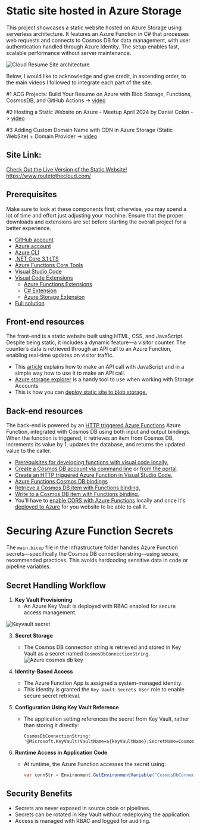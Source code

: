# Static site hosted in Azure Storage

This project showcases a static website hosted on Azure Storage using serverless architecture. 
It features an Azure Function in C# that processes web requests and connects to Cosmos DB for data management, with user authentication handled through Azure Identity. 
The setup enables fast, scalable performance without server maintenance. 

![Cloud Resume Site architecture](https://github.com/user-attachments/assets/fc7b1e6e-0fd2-4cf5-84d2-35425d1094b5)

Below, I would like to acknowledge and give credit, in ascending order, to the main videos I followed to integrate each part of the site.

#1 ACG Projects: Build Your Resume on Azure with Blob Storage, Functions, CosmosDB, and GitHub Actions -> [video](https://youtu.be/ieYrBWmkfno) 

#2 Hosting a Static Website on Azure - Meetup April 2024 by Daniel Colón -> [video](https://www.youtube.com/watch?v=S921NkFFriM)

#3 Adding Custom Domain Name with CDN in Azure Storage (Static WebSite) + Domain Provider -> [video](https://www.youtube.com/watch?v=bVsmwv89vGE)

## Site Link:
[Check Out the Live Version of the Static Website!](https://www.routetothecloud.com/)
https://www.routetothecloud.com/

## Prerequisites
Make sure to look at these components first; otherwise, you may spend a lot of time and effort just adjusting your machine. 
Ensure that the proper downloads and extensions are set before starting the overall project for a better experience.

- [GitHub account](https://github.com/join)
- [Azure account](https://azure.microsoft.com/en-us/free)
- [Azure CLI](https://docs.microsoft.com/en-us/cli/azure/install-azure-cli)
- [.NET Core 3.1 LTS](https://dotnet.microsoft.com/download/dotnet/3.1)
- [Azure Functions Core Tools](https://docs.microsoft.com/en-us/azure/azure-functions/functions-run-local?tabs=macos%2Ccsharp%2Cbash#install-the-azure-functions-core-tools)
- [Visual Studio Code](https://code.visualstudio.com)
- [Visual Code Extensions](https://code.visualstudio.com/docs/introvideos/extend)
  - [Azure Functions Extensions](https://marketplace.visualstudio.com/items?itemName=ms-azuretools.vscode-azurefunctions)
  - [C# Extension](https://marketplace.visualstudio.com/items?itemName=ms-dotnettools.csharp)
  - [Azure Storage Extension](https://marketplace.visualstudio.com/items?itemName=ms-azuretools.vscode-azurestorage)
- [Full solution](https://github.com/ACloudGuru-Resources/acg-project-azure-resume)

## Front-end resources
The front-end is a static website built using HTML, CSS, and JavaScript. Despite being static, it includes a dynamic feature—a visitor counter. The counter’s data is retrieved through an API call to an Azure Function, enabling real-time updates on visitor traffic.

- This [article](https://www.digitalocean.com/community/tutorials/how-to-use-the-javascript-fetch-api-to-get-data) explains how to make an API call with JavaScript and in a simple way how to use it to make an API call.
- [Azure storage explorer](https://azure.microsoft.com/en-us/features/storage-explorer/) is a handy tool to use when working with Storage Accounts
- This is how you can [deploy static site to blob storage.](https://docs.microsoft.com/en-us/azure/storage/blobs/storage-blob-static-website-host)
  
## Back-end resources

The back-end is powered by an [HTTP triggered Azure Functions](https://docs.microsoft.com/en-us/azure/azure-functions/functions-bindings-http-webhook-trigger?tabs=csharp) Azure Function, integrated with Cosmos DB using both input and output bindings. When the function is triggered, it retrieves an item from Cosmos DB, increments its value by 1, updates the database, and returns the updated value to the caller.

- [Prerequisites for developing functions with visual code locally.](https://docs.microsoft.com/en-us/azure/azure-functions/create-first-function-vs-code-csharp)
- [Create a Cosmos DB account via command line](https://azure.microsoft.com/en-us/resources/templates/101-cosmosdb-free/) or [from the portal](https://docs.microsoft.com/en-us/azure/cosmos-db/create-cosmosdb-resources-portal).
- [Create an HTTP triggered Azure Function in Visual Studio Code.](https://docs.microsoft.com/en-us/azure/azure-functions/functions-develop-vs-code?tabs=csharp)
- [Azure Functions Cosmos DB bindings](https://docs.microsoft.com/en-us/azure/azure-functions/functions-bindings-cosmosdb-v2)
- [Retrieve a Cosmos DB item with Functions binding.](https://docs.microsoft.com/en-us/azure/azure-functions/functions-bindings-cosmosdb-v2-input?tabs=csharp)
- [Write to a Cosmos DB item with Functions binding.](https://docs.microsoft.com/en-us/azure/azure-functions/functions-bindings-cosmosdb-v2-output?tabs=csharp)
- You'll have to [enable CORS with Azure Functions](https://github.com/Azure/azure-functions-host/issues/1012) locally and once it's [deployed to Azure](https://docs.microsoft.com/en-us/azure/azure-functions/functions-how-to-use-azure-function-app-settings?tabs=portal#cors) for you website to be able to call it.

# Securing Azure Function Secrets

The `main.bicep` file in the infrastructure folder handles Azure Function secrets—specifically the Cosmos DB connection string—using secure, recommended practices. This avoids hardcoding sensitive data in code or pipeline variables.

## Secret Handling Workflow

1. **Key Vault Provisioning**  
   - An Azure Key Vault is deployed with RBAC enabled for secure access management.
  
![Keyvault secret](https://github.com/user-attachments/assets/95ac04de-0487-4e1e-b0fc-a76014c8702e)

3. **Secret Storage**  
   - The Cosmos DB connection string is retrieved and stored in Key Vault as a secret named `CosmosDbConnectionString`.
![Azure cosmos db key](https://github.com/user-attachments/assets/0fe45440-da8c-4621-b268-47910a0f5276)

4. **Identity-Based Access**  
   - The Azure Function App is assigned a system-managed identity.
   - This identity is granted the `Key Vault Secrets User` role to enable secure secret retrieval.

5. **Configuration Using Key Vault Reference**  
   - The application setting references the secret from Key Vault, rather than storing it directly:
     ```bicep
     CosmosDbConnectionString: '@Microsoft.KeyVault(VaultName=${keyVaultName};SecretName=CosmosDbConnectionString)'
     ```
6. **Runtime Access in Application Code**  
   - At runtime, the Azure Function accesses the secret using:
     ```csharp
     var connStr = Environment.GetEnvironmentVariable("CosmosDbConnectionString");
     ```
## Security Benefits

- Secrets are never exposed in source code or pipelines.  
- Secrets can be rotated in Key Vault without redeploying the application.  
- Access is managed with RBAC and logged for auditing.

